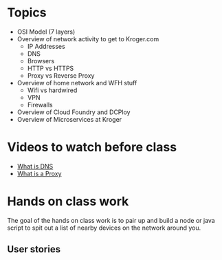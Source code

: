 # Topics

* OSI Model (7 layers)
* Overview of network activity to get to Kroger.com
  * IP Addresses
  * DNS
  * Browsers
  * HTTP vs HTTPS
  * Proxy vs Reverse Proxy
* Overview of home network and WFH stuff
  * Wifi vs hardwired
  * VPN
  * Firewalls
* Overview of Cloud Foundry and DCPloy
* Overview of Microservices at Kroger

# Videos to watch before class

* [What is DNS](https://www.youtube.com/watch?v=Rck3BALhI5c)
* [What is a Proxy](https://www.youtube.com/watch?v=jGQTS1CxZTE)

# Hands on class work

The goal of the hands on class work is to pair up and build a node or java script to spit out a list of nearby devices on the network around you.

## User stories

